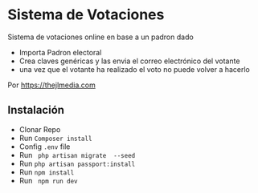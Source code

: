 # Sistema de Votaciones
Sistema de votaciones online en base a un padron dado 

* Importa Padron electoral
* Crea claves genéricas y las envia el correo electrónico del votante
* una vez que el votante ha realizado el voto no puede volver a hacerlo

Por https://thejlmedia.com 



## Instalación 

* Clonar Repo
* Run  `Composer install `
* Config `.env` file
* Run ` php artisan migrate  --seed`
* Run ` php artisan passport:install `
* Run `npm install`
* Run ` npm run dev`   
